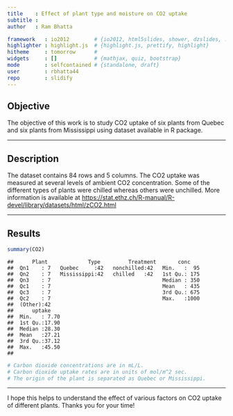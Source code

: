 ```yaml
---
title    : Effect of plant type and moisture on CO2 uptake
subtitle : 
author   : Ram Bhatta

framework   : io2012        # {io2012, html5slides, shower, dzslides, ...}
highlighter : highlight.js  # {highlight.js, prettify, highlight}
hitheme     : tomorrow      # 
widgets     : []            # {mathjax, quiz, bootstrap}
mode        : selfcontained # {standalone, draft}
user        : rbhatta44
repo        : slidify
---
```


## Objective

The objective of this work is to study CO2 uptake of six plants from Quebec and six plants from Mississippi using dataset available in R package. 

---

## Description

The dataset contains 84 rows and 5 columns. The CO2 uptake was measured at several levels of ambient CO2 concentration. Some of the different types of plants were chilled whereas others were unchilled. More information is available at https://stat.ethz.ch/R-manual/R-devel/library/datasets/html/zCO2.html

---

## Results


```r
summary(CO2)
```

```
##      Plant             Type         Treatment       conc     
##  Qn1    : 7   Quebec     :42   nonchilled:42   Min.   :  95  
##  Qn2    : 7   Mississippi:42   chilled   :42   1st Qu.: 175  
##  Qn3    : 7                                    Median : 350  
##  Qc1    : 7                                    Mean   : 435  
##  Qc3    : 7                                    3rd Qu.: 675  
##  Qc2    : 7                                    Max.   :1000  
##  (Other):42                                                  
##      uptake     
##  Min.   : 7.70  
##  1st Qu.:17.90  
##  Median :28.30  
##  Mean   :27.21  
##  3rd Qu.:37.12  
##  Max.   :45.50  
## 
```

```r
# Carbon dioxide concentrations are in mL/L.
# Carbon dioxide uptake rates are in units of mol/m^2 sec.
# The origin of the plant is separated as Quebec or Mississippi.
```

---


I hope this helps to understand the effect of various factors on CO2 uptake of different plants. Thanks you for your time!



